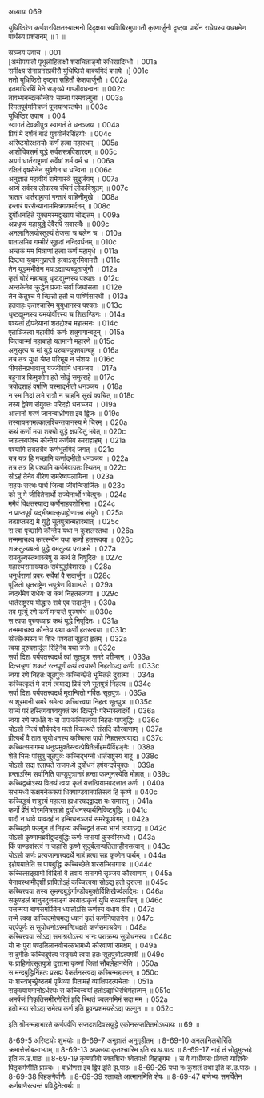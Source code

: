 अध्यायः 069

युधिष्ठिरेण कर्णशरविक्षतस्यात्मनो दिदृक्षया स्वशिबिरमुपागतौ कृष्णार्जुनौ दृष्ट्वा पार्थेन राधेयस्य वधभ्रमेण पार्थस्य प्रशंसनम् ॥ 1 ॥

सञ्जय उवाच ।	001  
[अथोपयातौ पृथुलोहिताक्षौ शराचिताङ्गौ रुधिरप्रदिग्धौ ।	001a  
समीक्ष्य सेनाग्रनरप्रवीरौ युधिष्ठिरो वाक्यमिदं बभाषे ॥]	001c  
ततो युधिष्ठिरो दृष्ट्वा सहितौ केशवार्जुनौ ।	002a  
हतमाधिरथिं मेने सङ्ख्ये गाण्डीवधन्वना ॥	002c  
तावभ्यनन्दत्कौन्तेयः साम्ना परमवल्गुना ।	003a  
स्मितपूर्वममित्रघ्नं पूजयन्भरतर्षभ ॥	003c  
युधिष्ठिर उवाच ।	004  
स्वागतं देवकीपुत्र स्वागतं ते धनञ्जय ।	004a  
प्रियं मे दर्शनं बाढं युवयोर्नरसिंहयोः ॥	004c  
अरिष्टयोरक्षतयोः कर्णं हत्वा महारथम् ।	005a  
आशीविषसमं युद्धे सर्वशस्त्रविशारदम् ॥	005c  
अग्रगं धार्तराष्ट्राणां सर्वेषां शर्म वर्म च ।	006a  
रक्षितं वृषसेनेन सुषेणेन च धन्विना ॥	006c  
अनुज्ञातं महावीर्यं रामेणास्त्रे सुदुर्जयम् ।	007a  
अग्र्यं सर्वस्य लोकस्य रथिनं लोकविश्रुतम् ॥	007c  
त्रातारं धार्तराष्ट्राणां गन्तारं वाहिनीमुखे ।	008a  
हन्तारं परसैन्यानाममित्रगणमर्दनम् ॥	008c  
दुर्योधनहिते युक्तमस्मद्दुःखाय चोद्यतम् ।	009a  
अप्रधृष्यं महायुद्धे देवैरपि सवासवैः ॥	009c  
अनलानिलयोस्तुल्यं तेजसा च बलेन च ।	010a  
पातालमिव गम्भीरं सुहृदां नन्दिवर्धनम् ॥	010c  
अन्तकं मम मित्राणां हत्वा कर्णं महामृधे ।	011a  
दिष्ट्या युवामनुप्राप्तौ हत्वाऽसुरमिवामरौ ॥	011c  
तेन युद्धमभीतेन मयाऽद्याप्यच्युतार्जुनौ ।	012a  
कृतं घोरं महाबाहू धृष्टद्युम्नस्य पश्यतः ।	012c  
अन्तकेनेव क्रुद्धेन प्रजाः सर्वा जिघांसता ॥	012e  
तेन केतुश्च मे च्छिन्नो हतौ च पार्ष्णिसारथी ।	013a  
हतवाहः कृतश्चास्मि युयुधानस्य पश्यतः ॥	013c  
धृष्टद्युम्नस्य यमयोर्वीरस्य च शिखण्डिनः ।	014a  
पश्यतां द्रौपदेयानां शतद्रोश्च महात्मनः ॥	014c  
एताञ्जित्वा महावीर्यः कर्णः शत्रुगणान्बहून् ।	015a  
जितवान्मां महाबाहो यतमानो महारणे ॥	015c  
अनुसृत्य च मां युद्धे परुषाण्युक्तवान्बहु ।	016a  
तत्र तत्र युधां श्रेष्ठ परिभूय न संशयः ॥	016c  
भीमसेनप्रभावात्तु यज्जीवामि धनञ्जय ।	017a  
बहुनात्र किमुक्तेन हते सोढुं समुत्सहे ॥	017c  
त्रयोदशाहं वर्षाणि यस्माद्भीतो धनञ्जय ।	018a  
न स्म निद्रां लभे रात्रौ न चाहनि सुखं क्वचित् ॥	018c  
तस्य द्वेषेण संयुक्तः परिदह्ये धनञ्जय ।	019a  
आत्मनो मरणं जानन्वाध्रीणस इव द्विजः ॥	019c  
तस्यायमगमत्कालश्चिन्तयानस्य मे चिरम् ।	020a  
कथं कर्णो मया शक्यो युद्धे क्षपयितुं भवेत् ॥	020c  
जाग्रत्स्वपंश्च कौन्तेय कर्णमेव स्मराह्यहम् ।	021a  
पश्यामि तत्रतत्रैव कर्णभूतमिदं जगत् ॥	021c  
यत्र यत्र हि गच्छामि कर्णाद्भीतो धनञ्जय ।	022a  
तत्र तत्र हि पश्यामि कर्णमेवाग्रतः स्थितम् ॥	022c  
सोऽहं तेनैव वीरेण समरेष्वपलायिना ।	023a  
सहयः सरथः पार्थ जित्वा जीवन्विसर्जितः ॥	023c  
को नु मे जीवितेनार्थो राज्येनार्थो भवेत्पुनः ।	024a  
ममैवं विक्षतस्याद्य कर्णेनाहवशोभिना ॥	024c  
न प्राप्तपूर्वं यद्भीष्मात्कृपाद्द्रोणाच्च संयुगे ।	025a  
तत्प्राप्तमद्य मे युद्धे सूतपुत्रान्महारथात् ॥	025c  
स त्वां पृच्छामि कौन्तेय यथा न कुशलस्तथा ।	026a  
तन्ममाचक्ष्व कार्त्स्न्येन यथा कर्णो हतस्त्वया ॥	026c  
शक्रतुल्यबलो युद्धे यमतुल्यः पराक्रमे ।	027a  
रामतुल्यस्तथास्त्रेषु स कथं ते निषूदितः ॥	027c  
महारथसमाख्यातः सर्वयुद्धविशारदः ।	028a  
धनुर्धराणां प्रवरः सर्वेषां वै सदार्जुन ॥	028c  
पूजितो धृतराष्ट्रेण सपुत्रेण विशाम्पते ।	029a  
त्वदर्थमेव राधेयः स कथं निहतस्त्वया ॥	029c  
धार्तराष्ट्रस्य योद्धारः सर्व एव सदार्जुन ।	030a  
तव मृत्युं रणे कर्णं मन्यन्ते पुरुषर्षभ ॥	030c  
स त्वया पुरुषव्याघ्र कथं युद्धे निषूदितः ।	031a  
तन्ममाचक्ष्व कौन्तेय यथा कर्णो हतस्त्वया ॥	031c  
सोत्सेधमस्य च शिरः पश्यतां सुहृदां हृतम् ।	032a  
त्वया पुरुषशार्दूल सिंहेनेव यथा रुरोः ॥	032c  
सर्वा दिशः पर्यपतत्त्वदर्थं त्वां सूतपुत्रः समरे परीप्सन् ।	033a  
दित्सन्नृणां शकटं रत्नपूर्णं कथं त्वयासौ निहतोऽद्य कर्णः ॥	033c  
त्वया रणे निहतः सूतपुत्रः कच्चिच्छेते भूमितले दुरात्मा ।	034a  
कच्चित्कृतं मे परमं त्वयाद्य प्रियं रणे सूतपुत्रं निहत्य ॥	034c  
सर्वा दिशः पर्यपतत्त्वदर्थं मुदान्वितो गर्वितः सूतपुत्रः ।	035a  
स शूरमानी समरे समेत्य कच्चित्त्वया निहतः सूतपुत्रः ॥	035c  
राज्यं परं हस्तिगवाश्वयुक्तं रथं दित्सुर्यः परेभ्यस्त्वदर्थे ।	036a  
त्वया रणे स्पर्धते यः स पापःकच्चित्त्वया निहतः पापबुद्धिः ॥	036c  
योऽसौ नित्यं शौर्यमदेन मत्तो विकत्थते संसदि कौरवाणाम् ।	037a  
प्रीत्यर्थं वै तात सुयोधनस्य कच्चित्स पापो निहतस्त्वयाद्य ॥	037c  
कच्चित्समागम्य धनुःप्रमुक्तैस्त्वत्प्रेषितैर्लोहमयैर्विहङ्गैः ।	038a  
शेते भिन्नः पांसुषु सूतपुत्रः कच्चिद्भग्नौ धार्तराष्ट्रस्य बाहू ॥	038c  
योऽसौ सदा श्लाघते राजमध्ये दुर्योधनं हर्षयन्दर्पयुक्तः ।	039a  
हन्ताऽस्मि सर्वानिति पाण्डुपुत्रानहं हन्ता फल्गुनस्येति मोहात् ॥	039c  
कच्चिद्वचोऽस्य वितथं त्वया कृतं यत्तत्प्रियामवदत्तात कर्णः ।	040a  
सभामध्ये रूक्षमनेकरूपं धिक्पाण्डवानपतिस्त्वं हि कृष्णे ॥	040c  
कच्चिद्ध्रुवं शत्रुरयं महात्मा ह्यधारयद्द्वादश यः समास्तु ।	041a  
कर्णो व्रतं घोरममित्रसाहो दुर्योधनस्यार्थनिविष्टबुद्धिः ॥	041c  
पादौ न धावे यावदहं न हन्मिधनञ्जयं समरेषूग्रवेगम् ।	042a  
कच्चिद्रणे फल्गुन तं निहत्य कच्चिद्व्रतं तस्य भग्नं त्वयाऽद्य ॥	042c  
योऽसौ कृष्णामब्रवीद्दुष्टबुद्धिः कर्णः सभायां कुरुवीरमध्ये ।	043a  
किं पाण्डवांस्त्वं न जहासि कृष्णे सुदुर्बलान्पतितान्हीनसत्वान् ॥	043c  
योऽसौ कर्णः प्रत्यजानात्त्वदर्थे नाहं हत्वा सह कृष्णेन पार्थम् ।	044a  
इहोपयातेति स पापबुद्धिः कच्चिच्छेते शरसम्भिन्नगात्रः ॥	044c  
कच्चित्सङ्ग्रामो विदितो वै तवायं समागमे सृञ्जय कौरवाणाम् ।	045a  
येनावस्थामीदृशीं प्रापितोऽहं कच्चित्त्वया सोऽद्य हतो दुरात्मा ॥	045c  
कच्चित्त्वया तस्य सुमन्दबुद्धेर्गाण्डीवमुक्तैर्विशिखैर्ज्वलद्भिः ।	046a  
सकुण्डलं भानुमदुत्तमाङ्गं कायात्प्रकृत्तं युधि सव्यसाचिन् ॥	046c  
यत्तन्मया बाणसमर्पितेन ध्यातोऽसि कर्णस्य वधाय वीर ।	047a  
तन्मे त्वया कच्चिदमोघमद्य ध्यानं कृतं कर्णनिपातनेन ॥	047c  
यद्दर्पपूर्णः स सुयोधनोऽस्मान्दिधक्षते कर्णसमाश्रयेण ।	048a  
कच्चित्त्वया सोऽद्य समाश्रयोऽस्य भग्नः पराक्रम्य सुयोधनस्य ॥	048c  
यो नः पुरा षण्ढतिलानवोचत्सभामध्ये कौरवाणां समक्षम् ।	049a  
स दुर्मतिः कच्चिदुपेत्य सङ्ख्ये त्वया हतः सूतपुत्रोऽत्यमर्षी ॥	049c  
यः प्राहिणोत्सूतपुत्रो दुरात्मा कृष्णां जितां सौबलेहानयेति ।	050a  
स मन्दबुद्धिर्निहतः प्रसह्य वैकर्तनस्त्वद्य कच्चिन्महात्मन् ॥	050c  
यः शस्त्रभृच्छ्रेष्ठतमं पृथिव्यां पितामहं व्याक्षिपदल्पचेताः ।	051a  
सङ्ख्यायमानोऽर्धरथः स कच्चित्त्वयां हतोऽद्याधिरथिर्महात्मन् ॥	051c  
अमर्षजं निकृतिसमीरणेरितं हृदि स्थितं ज्वलनमिमं सदा मम ।	052a  
हतो मया सोऽद्य समेत्य कर्ण इति ब्रुवन्प्रशमयसेऽद्य फल्गुन ॥ ॥	052c  

इति श्रीमन्महाभारते कर्णपर्वणि सप्तदशदिवसयुद्धे एकोनसप्ततितमोऽध्यायः ॥ 69 ॥

8-69-5 अरिष्टयोः शुभयोः ॥ 8-69-7 अनुज्ञातं अनुगृहीतम् ॥ 8-69-10 अनलानिलयोरिति क्रमात्तेजोबलाभ्याम् ॥ 8-69-13 अपसव्यः कृतश्चास्मि इति ख.घ.पाठः ॥ 8-69-17 नाहं तं सोढुमुत्सहे इति क.ड.पाठः ॥ 8-69-19 कृष्णग्रीवो रक्तशिराः श्वेतपक्षो विहङ्गमः । स वै वाध्रीणसः प्रोक्तो याज्ञिकैः पितृकर्मणीति प्राञ्चः । वाध्रीणस इव द्विप इति झ.पाठः ॥ 8-69-26 यथा नः कुशलं तथा इति क.ड.पाठः ॥ 8-69-38 विहङ्गैर्वाणैः ॥ 8-69-39 श्लाघते आत्मानमिति शेषः ॥ 8-69-47 बाणेभ्यः समर्पितेन कर्णबाणैरत्यन्तं प्रविद्धेनेत्यर्थः ॥
